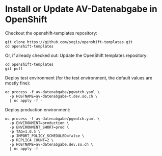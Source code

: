 # Install or Update AV-Datenabgabe in OpenShift

Checkout the openshift-templates repository:

```
git clone https://github.com/sogis/openshift-templates.git
cd openshift-templates
```

Or, if already checked out: Update the OpenShift templates repository:

```
cd openshift-templates
git pull
```

Deploy test environment (for the test environment, the default values are mostly fine):

```
oc process -f av-datenabgabe/pgwatch.yaml \
  -p HOSTNAME=av-datenabgabe-t.dev.so.ch \
  | oc apply -f -
```

Deploy production environment:

```
oc process -f av-datenabgabe/pgwatch.yaml \
  -p ENVIRONMENT=production \
  -p ENVIRONMENT_SHORT=prod \
  -p TAG=1.0.5 \
  -p IMPORT_POLICY_SCHEDULED=false \
  -p REPLICA_COUNT=2 \
  -p HOSTNAME=av-datenabgabe.dev.so.ch \
  | oc apply -f -
```
